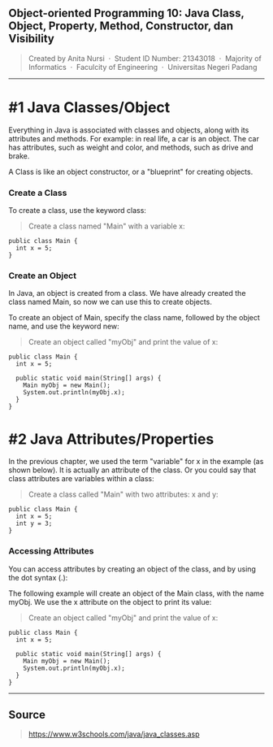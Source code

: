## Object-oriented Programming 10: Java Class, Object, Property, Method, Constructor, dan Visibility
> Created by Anita Nursi &nbsp;&middot;&nbsp;
> Student ID Number: 21343018 &nbsp;&middot;&nbsp;
> Majority of Informatics &nbsp;&middot;&nbsp;
> Faculcity of Engineering &nbsp;&middot;&nbsp;
> Universitas Negeri Padang
---

# #1 Java Classes/Object
Everything in Java is associated with classes and objects, along with its attributes and methods. For example: in real life, a car is an object. The car has attributes, such as weight and color, and methods, such as drive and brake.

A Class is like an object constructor, or a "blueprint" for creating objects.

### Create a Class
To create a class, use the keyword class:
> Create a class named "Main" with a variable x:
```
public class Main {
  int x = 5;
}
```

### Create an Object
In Java, an object is created from a class. We have already created the class named Main, so now we can use this to create objects.

To create an object of Main, specify the class name, followed by the object name, and use the keyword new:
> Create an object called "myObj" and print the value of x:
```
public class Main {
  int x = 5;

  public static void main(String[] args) {
    Main myObj = new Main();
    System.out.println(myObj.x);
  }
}
```

# #2 Java Attributes/Properties
In the previous chapter, we used the term "variable" for x in the example (as shown below). It is actually an attribute of the class. Or you could say that class attributes are variables within a class:
> Create a class called "Main" with two attributes: x and y:
```
public class Main {
  int x = 5;
  int y = 3;
}
```
### Accessing Attributes
You can access attributes by creating an object of the class, and by using the dot syntax (.):

The following example will create an object of the Main class, with the name myObj. We use the x attribute on the object to print its value:
> Create an object called "myObj" and print the value of x:
```
public class Main {
  int x = 5;

  public static void main(String[] args) {
    Main myObj = new Main();
    System.out.println(myObj.x);
  }
}
```

---
## Source
> https://www.w3schools.com/java/java_classes.asp
